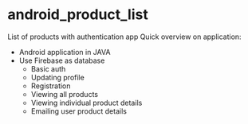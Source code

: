 # android_product_list
List of products with authentication app
Quick overview on application:
- Android application in JAVA
- Use Firebase as database
	- Basic auth
	- Updating profile
	- Registration
	- Viewing all products
	- Viewing individual product details
	- Emailing user product details

